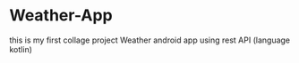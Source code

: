 # Weather-App
this is my first collage project Weather android app using rest API (language kotlin)
